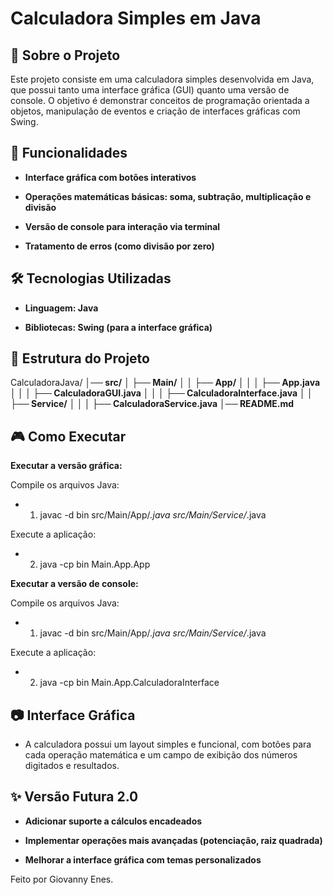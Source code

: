 # Calculadora Simples em Java

## 📌 Sobre o Projeto

Este projeto consiste em uma calculadora simples desenvolvida em Java, que possui tanto uma interface gráfica (GUI) quanto uma versão de console. O objetivo é demonstrar conceitos de programação orientada a objetos, manipulação de eventos e criação de interfaces gráficas com Swing.

## 🚀 Funcionalidades

- **Interface gráfica com botões interativos**

- **Operações matemáticas básicas: soma, subtração, multiplicação e divisão**

- **Versão de console para interação via terminal**

- **Tratamento de erros (como divisão por zero)**

## 🛠 Tecnologias Utilizadas

- **Linguagem: Java**

- **Bibliotecas: Swing (para a interface gráfica)**

## 📁 Estrutura do Projeto

CalculadoraJava/
**│── src/**
**│   ├── Main/**
**│   │   ├── App/**
**│   │   │   ├── App.java**
**│   │   │   ├── CalculadoraGUI.java**
**│   │   │   ├── CalculadoraInterface.java**
**│   │   ├── Service/**
**│   │   │   ├── CalculadoraService.java**
**│── README.md**

## 🎮 Como Executar

**Executar a versão gráfica:**

Compile os arquivos Java:
- 1. javac -d bin src/Main/App/*.java src/Main/Service/*.java

Execute a aplicação:
- 2. java -cp bin Main.App.App


**Executar a versão de console:**

Compile os arquivos Java:
- 1. javac -d bin src/Main/App/*.java src/Main/Service/*.java
    
Execute a aplicação:  
- 2. java -cp bin Main.App.CalculadoraInterface

## 📷 Interface Gráfica

- A calculadora possui um layout simples e funcional, com botões para cada operação matemática e um campo de exibição dos números digitados e resultados.

## ✨ Versão Futura 2.0

- **Adicionar suporte a cálculos encadeados**

- **Implementar operações mais avançadas (potenciação, raiz quadrada)**

- **Melhorar a interface gráfica com temas personalizados**

Feito por Giovanny Enes. 